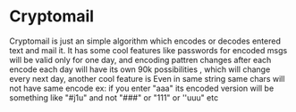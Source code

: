 # Cryptomail
Cryptomail is just an simple algorithm which encodes or decodes entered text and mail it. It has some cool features like passwords for encoded msgs will be valid only for one day, and encoding pattren changes after each encode each day will have its own 90k possibilities , which will change every next day,  another cool feature is Even in same string same chars will not have same encode     ex:  if you enter "aaa" its encoded version will be something like "#j1u" and not "###" or "111" or ''uuu" etc
